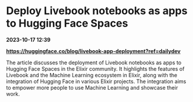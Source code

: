 # Deploy Livebook notebooks as apps to Hugging Face Spaces

**2023-10-17 12:39**

**https://huggingface.co/blog/livebook-app-deployment?ref=dailydev**

The article discusses the deployment of Livebook notebooks as apps to Hugging Face Spaces in the Elixir community. It highlights the features of Livebook and the Machine Learning ecosystem in Elixir, along with the integration of Hugging Face in various Elixir projects. The integration aims to empower more people to use Machine Learning and showcase their work.
